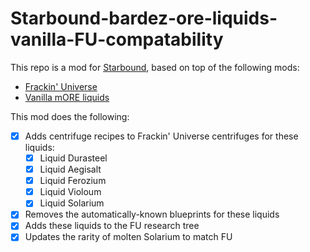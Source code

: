 # Starbound-bardez-ore-liquids-vanilla-FU-compatability

This repo is a mod for [Starbound](https://playstarbound.com/), based on top of the following mods:
- [Frackin' Universe](https://steamcommunity.com/sharedfiles/filedetails/?id=729480149) 
- [Vanilla mORE liquids](https://steamcommunity.com/sharedfiles/filedetails/?id=2892477151)

This mod does the following:

- [x] Adds centrifuge recipes to Frackin' Universe centrifuges for these liquids:
   - [x] Liquid Durasteel
   - [x] Liquid Aegisalt
   - [x] Liquid Ferozium
   - [x] Liquid Violoum
   - [x] Liquid Solarium
- [x] Removes the automatically-known blueprints for these liquids
- [x] Adds these liquids to the FU research tree
- [x] Updates the rarity of molten Solarium to match FU 